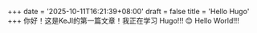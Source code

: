 +++
date = '2025-10-11T16:21:39+08:00'
draft = false
title = 'Hello Hugo'
+++
你好！这是KeJI的第一篇文章！我正在学习 Hugo!!! 😊 
Hello World!!!